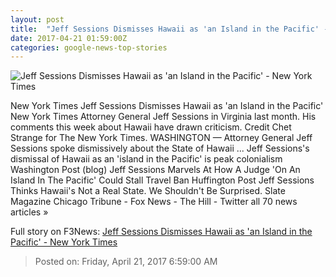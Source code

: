 ```yaml
---
layout: post
title:  "Jeff Sessions Dismisses Hawaii as 'an Island in the Pacific' - New York Times"
date: 2017-04-21 01:59:00Z
categories: google-news-top-stories
---
```


![Jeff Sessions Dismisses Hawaii as 'an Island in the Pacific' - New York Times](https://static01.nyt.com/images/2017/04/21/us/21sessions/21sessions-facebookJumbo.jpg)

New York Times Jeff Sessions Dismisses Hawaii as 'an Island in the Pacific' New York Times Attorney General Jeff Sessions in Virginia last month. His comments this week about Hawaii have drawn criticism. Credit Chet Strange for The New York Times. WASHINGTON — Attorney General Jeff Sessions spoke dismissively about the State of Hawaii ... Jeff Sessions's dismissal of Hawaii as an 'island in the Pacific' is peak colonialism Washington Post (blog) Jeff Sessions Marvels At How A Judge 'On An Island In The Pacific' Could Stall Travel Ban Huffington Post Jeff Sessions Thinks Hawaii's Not a Real State. We Shouldn't Be Surprised. Slate Magazine Chicago Tribune - Fox News - The Hill - Twitter all 70 news articles »


Full story on F3News: [Jeff Sessions Dismisses Hawaii as 'an Island in the Pacific' - New York Times](http://www.f3nws.com/n/nMa2yD)

> Posted on: Friday, April 21, 2017 6:59:00 AM
